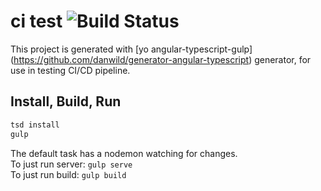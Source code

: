 # ci test ![Build Status](http://ci.nawth.io:8080/job/NodeWorking/badge/icon)

This project is generated with [yo angular-typescript-gulp] (https://github.com/danwild/generator-angular-typescript)
generator, for use in testing CI/CD pipeline.

## Install, Build, Run

```bash
tsd install
gulp
```



The default task has a nodemon watching for changes.<br/>
To just run server: `gulp serve`<br/>
To just run build: `gulp build`